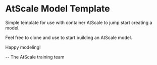 # AtScale Model Template

Simple template for use with container AtScale to jump start creating a model.

Feel free to clone and use to start building an AtScale model.

Happy modeling!

--
The AtScale training team
